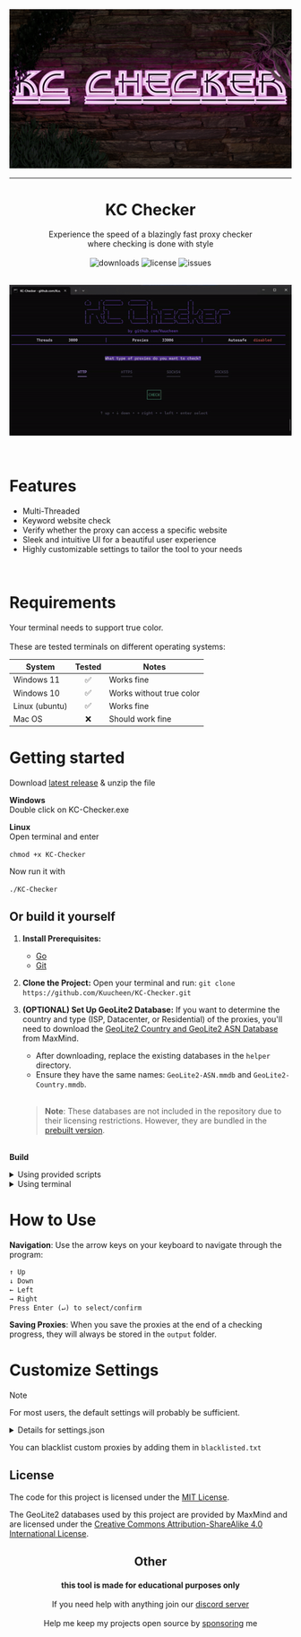 <img src="assets/logo.png" alt="logo">

---
# <div align="center">KC Checker</div>

<div align="center">Experience the speed of a blazingly fast proxy checker</div>
<div align="center">where checking is done with style </div>

<br>

<div align="center">
<img src="https://img.shields.io/github/downloads/Kuucheen/KC-Checker/total.svg" alt="downloads">
<img src="https://img.shields.io/github/license/Kuucheen/KC-Checker.svg" alt="license">
<img src="https://img.shields.io/github/issues/Kuucheen/KC-Checker.svg" alt="issues">
<br>
<!--<a href="https://discord.gg/7FWAGXzhkC">
  <img src="https://img.shields.io/discord/1196551495571738665?logo=discord&colorB=7289DA" alt="discord">
</a>-->
</div>

<br>

<p align="center">
<img src="assets/preview.gif" alt="preview">
</p>

<br>

# Features

- Multi-Threaded
- Keyword website check
- Verify whether the proxy can access a specific website
- Sleek and intuitive UI for a beautiful user experience
- Highly customizable settings to tailor the tool to your needs

<br>

# Requirements

Your terminal needs to support true color. <br><br>
These are tested terminals on different operating systems:

| System | Tested | Notes |
|--|--|--|
| Windows 11| <div align="center">✅</div> | Works fine |
| Windows 10 | <div align="center">✅</div> | Works without true color
| Linux (ubuntu) | <div align="center">✅</div> | Works fine
| Mac OS | <div align="center">❌</div> | Should work fine

# Getting started

Download [latest release](https://github.com/Kuucheen/KC-Checker/releases/) & unzip the file

**Windows**<br>
Double click on KC-Checker.exe

**Linux**<br>
Open terminal and enter

`chmod +x KC-Checker`

Now run it with

`./KC-Checker`

## Or build it yourself

1. **Install Prerequisites:**
   - [Go](https://go.dev/doc/install)
   - [Git](https://git-scm.com/downloads)

2. **Clone the Project:**
   Open your terminal and run:
   `git clone https://github.com/Kuucheen/KC-Checker.git`

3. **(OPTIONAL) Set Up GeoLite2 Database:**
   If you want to determine the country and type (ISP, Datacenter, or Residential) of the proxies, you'll need to download the [GeoLite2 Country and GeoLite2 ASN Database](https://dev.maxmind.com/geoip/geolite2-free-geolocation-data) from MaxMind.

   - After downloading, replace the existing databases in the `helper` directory.
   - Ensure they have the same names: `GeoLite2-ASN.mmdb` and `GeoLite2-Country.mmdb`.<br><br>

   > **Note**: These databases are not included in the repository due to their licensing restrictions. However, they are bundled in the [prebuilt version](https://github.com/Kuucheen/KC-Checker/releases/).


<br>**Build**
<details>
  <summary>Using provided scripts</summary>

### Windows

Double click on `start.bat`

### Linux

Open terminal in the directory and make the script executeable

`chmod +x start.sh`

Run it with

`./start.sh`

Now you have an executable. You can run it like described in **Getting Started**
</details>
<details>
  <summary>Using terminal</summary>

Navigate to the directory

    cd KC-Checker

Install dependencies

    go get .

Build with

    go build .

Now you have an executable. You can run it like described in **Getting Started**
</details>

# How to Use

**Navigation**: Use the arrow keys on your keyboard to navigate through the program:

    ↑ Up
    ↓ Down
    ← Left
    → Right
    Press Enter (↵) to select/confirm

**Saving Proxies**: When you save the proxies at the end of a checking progress, they will always be stored in the `output` folder.

# Customize Settings

> [!NOTE]
> For most users, the default settings will probably be sufficient.

<details>
    <summary>Details for settings.json</summary>

1. **threads**: <br>
   Maximum number of threads<br>

2. **retries**: <br>
   Number of retries for a request<br>

3. **timeout**: <br>
   Timeout duration for requests in ms<br>

4. **privacy_mode**: <br>
   If set to true, the proxies will be blured with "*" while checking

5. **autoSelect**: <br>
   When setting one or more protocols are set to true, it will automatically start checking with the selected protocols.

6. **autoSave**: <br>
   **timeBetweenSafes**: Seconds between the autoSave<br>
   **ip:port**: If set to true it will automatically save the proxies with these format every timeBetweenSafes seconds<br>
   **protocol://ip:port**: Same here<br>
   **ip:port;time**: Same here<br>
   **custom**: You can set a custom autoSave format here. If its not empty it will save it with this format. At the end of a checking process theres an option for "CUSTOM", where you can build your own output. You can put the output you built there in here.<br>

7. **timeBetweenRefresh**: <br>
   This is how often the screen updates in ms. If you experience high CPU usage, it is recommended to set it higher.

8. **iplookup**: <br>
   A website that returns the <a href="https://de.wikipedia.org/wiki/Internet_Protocol">ip</a>. This is needed to know if the proxies are Transparent. The website will only be used once when starting the checker.

9. **judges_threads**: <br>
   Maximum threads for selecting the judge

7. **judges_timeout**: <br>
   Timeout duration of judges in ms

8. **judges**: <br>
   These websites are the sites the proxies will connect to. These have to return the <a href="https://developer.mozilla.org/en-US/docs/Web/HTTP/Headers">headers</a> of the request so the checker can determine what anonymity level the proxy is.

9. **blacklisted**:<br>
   Websites that contain blacklisted ips. These ips won't be checked

10. **bancheck**: <br>
    If here's a website the program will check if the proxy is able to reach the site. These will land in the `banchecked` directory.

11. **keywords**: <br>
    It will check if the website the proxy has opened contains the text given

12. **transport**: <br>
    These are the settings used for making a request. Only touch this option if you know what you are doing.

</details>

You can blacklist custom proxies by adding them in `blacklisted.txt`

## License

The code for this project is licensed under the [MIT License](LICENSE).

The GeoLite2 databases used by this project are provided by MaxMind and are licensed under the [Creative Commons Attribution-ShareAlike 4.0 International License](https://creativecommons.org/licenses/by-sa/4.0/).

## <p align="center">Other

<div align="center">
<strong>this tool is made for educational purposes only</strong>
<br>
<br>
If you need help with anything join our <a href="https://discord.gg/7FWAGXzhkC">discord server</a>
<br>
<br>
Help me keep my projects open source by <a href="https://ko-fi.com/kuucheen">sponsoring</a> me
</div>
